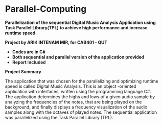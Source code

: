 # Parallel-Computing

**Parallelization of the sequential Digital Music Analysis Application using Task Parallel Library(TPL) to achieve high performance and increase runtime speed**

**Project by ARIK INTENAM MIR, for CAB401 - QUT**
- **Codes are in C#**
- **Both sequential and parallel version of the application provided**
- **Report Included**

 **Project Summary**
 
 The application that was chosen for the parallelizing and optimizing runtime speed is called Digital Music Analysis. This is an object -oriented application with interfaces, written using the programming language C#. The application determines the highs and lows of a given audio sample by analyzing the frequencies of the notes, that are being played on the background, and finally displays a frequency visualization of the audio samples along with the octaves of played notes. The sequential application was parallelized using the Task Parallel Library (TPL).
 
